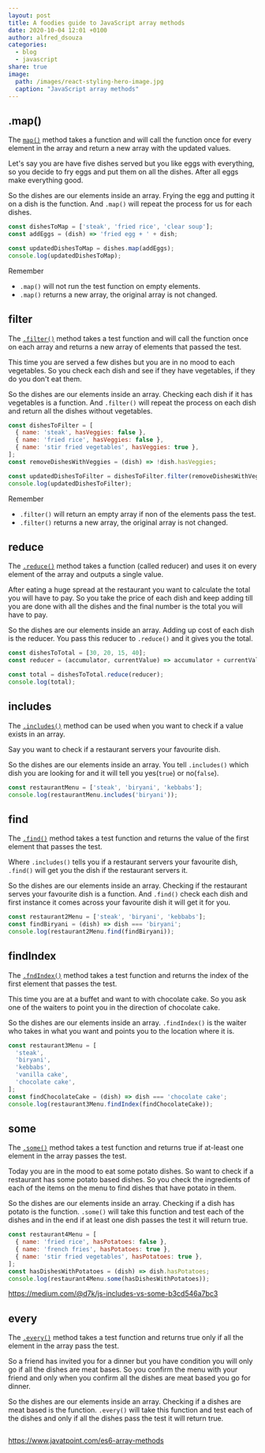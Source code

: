 ```yaml
---
layout: post
title: A foodies guide to JavaScript array methods
date: 2020-10-04 12:01 +0100
author: alfred_dsouza
categories:
  - blog
  - javascript
share: true
image:
  path: /images/react-styling-hero-image.jpg
  caption: "JavaScript array methods"
---
```



## .map()

The [`map()`](https://developer.mozilla.org/en-US/docs/Web/JavaScript/Reference/Global_Objects/Array/map "MDN .map documentation") method takes a function and will call the function once for every element in the array and return a new array with the updated values.

Let's say you are have five dishes served but you like eggs with everything, so you decide to fry eggs and put them on all the dishes. After all eggs make everything good.

So the dishes are our elements inside an array. Frying the egg and putting it on a dish is the function. And `.map()` will repeat the process for us for each dishes.

```javascript
const dishesToMap = ['steak', 'fried rice', 'clear soup'];
const addEggs = (dish) => 'fried egg + ' + dish;

const updatedDishesToMap = dishes.map(addEggs);
console.log(updatedDishesToMap);
```

Remember
- `.map()` will not run the test function on empty elements.
- `.map()` returns a new array, the original array is not changed.

## filter

The [`.filter()`](https://developer.mozilla.org/en-US/docs/Web/JavaScript/Reference/Global_Objects/Array/filter "MDN .filter documentation") method takes a test function and will call the function once on each array and returns a new array of elements that passed the test.

This time you are served a few dishes but you are in no mood to each vegetables. So you check each dish and see if they have vegetables, if they do you don't eat them.

So the dishes are our elements inside an array. Checking each dish if it has vegetables is a function. And `.filter()` will repeat the process on each dish and return all the dishes without vegetables.

```javascript
const dishesToFilter = [
  { name: 'steak', hasVeggies: false },
  { name: 'fried rice', hasVeggies: false },
  { name: 'stir fried vegetables', hasVeggies: true },
];
const removeDishesWithVeggies = (dish) => !dish.hasVeggies;

const updatedDishesToFilter = dishesToFilter.filter(removeDishesWithVeggies);
console.log(updatedDishesToFilter);
```

Remember
- `.filter()` will return an empty array if non of the elements pass the test.
- `.filter()` returns a new array, the original array is not changed.

## reduce
The [`.reduce()`](https://developer.mozilla.org/en-US/docs/Web/JavaScript/Reference/Global_Objects/Array/Reduce "MDN .reduce documentation") method takes a function (called reducer) and uses it on every element of the array and outputs a single value.

After eating a huge spread at the restaurant you want to calculate the total you will have to pay. So you take the price of each dish and keep adding till you are done with all the dishes and the final number is the total you will have to pay.

So the dishes are our elements inside an array. Adding up cost of each dish is the reducer. You pass this reducer to `.reduce()` and it gives you the total.

```javascript
const dishesToTotal = [30, 20, 15, 40];
const reducer = (accumulator, currentValue) => accumulator + currentValue;

const total = dishesToTotal.reduce(reducer);
console.log(total);
```

## includes
The [`.includes()`](https://developer.mozilla.org/en-US/docs/Web/JavaScript/Reference/Global_Objects/Array/includes "MDN .include documentation") method can be used when you want to check if a value exists in an array.

Say you want to check if a restaurant servers your favourite dish.

So the dishes are our elements inside an array. You tell `.includes()` which dish you are looking for and it will tell you yes(`true`) or no(`false`).

```javascript
const restaurantMenu = ['steak', 'biryani', 'kebbabs'];
console.log(restaurantMenu.includes('biryani'));
```

## find
The [`.find()`](https://developer.mozilla.org/en-US/docs/Web/JavaScript/Reference/Global_Objects/Array/find "MDN .find documentation") method takes a test function and returns the value of the first element that passes the test.

Where `.includes()` tells you if a restaurant servers your favourite dish, `.find()` will get you the dish if the restaurant servers it.

So the dishes are our elements inside an array. Checking if the restaurant serves your favourite dish is a function. And `.find()` check each dish and first instance it comes across your favourite dish it will get it for you.

```javascript
const restaurant2Menu = ['steak', 'biryani', 'kebbabs'];
const findBiryani = (dish) => dish === 'biryani';
console.log(restaurant2Menu.find(findBiryani));
```

## findIndex
The [`.fndIndex()`](https://developer.mozilla.org/en-US/docs/Web/JavaScript/Reference/Global_Objects/Array/findIndex "MDN .findIndex documentation") method takes a test function and returns the index of the first element that passes the test.

This time you are at a buffet and want to with chocolate cake. So you ask one of the waiters to point you in the direction of chocolate cake.

So the dishes are our elements inside an array. `.findIndex()` is the waiter who takes in what you want and points you to the location where it is.

```javascript
const restaurant3Menu = [
  'steak',
  'biryani',
  'kebbabs',
  'vanilla cake',
  'chocolate cake',
];
const findChocolateCake = (dish) => dish === 'chocolate cake';
console.log(restaurant3Menu.findIndex(findChocolateCake));
```

## some
The [`.some()`](https://developer.mozilla.org/en-US/docs/Web/JavaScript/Reference/Global_Objects/Array/some "MDN .some documentation") method takes a test function and returns true if at-least one element in the array passes the test.

Today you are in the mood to eat some potato dishes. So want to check if a restaurant has some potato based dishes. So you check the ingredients of each of the items on the menu to find dishes that have potato in them.

So the dishes are our elements inside an array. Checking if a dish has potato is the function. `.some()` will take this function and test each of the dishes and in the end if at least one dish passes the test it will return true.

```javascript
const restaurant4Menu = [
  { name: 'fried rice', hasPotatoes: false },
  { name: 'french fries', hasPotatoes: true },
  { name: 'stir fried vegetables', hasPotatoes: true },
];
const hasDishesWithPotatoes = (dish) => dish.hasPotatoes;
console.log(restaurant4Menu.some(hasDishesWithPotatoes));
```

https://medium.com/@d7k/js-includes-vs-some-b3cd546a7bc3

## every
The [`.every()`](https://developer.mozilla.org/en-US/docs/Web/JavaScript/Reference/Global_Objects/Array/every "MDN .every documentation") method takes a test function and returns true only if all the element in the array pass the test.

So a friend has invited you for a dinner but you have condition you will only go if all the dishes are meat bases. So you confirm the menu with your friend and only when you confirm all the dishes are meat based you go for dinner.

So the dishes are our elements inside an array. Checking if a dishes are meat based is the function. `.every()` will take this function and test each of the dishes and only if all the dishes pass the test it will return true.

```javascript

```


https://www.javatpoint.com/es6-array-methods
